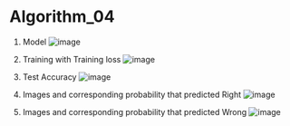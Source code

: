 # Algorithm_04

1. Model
![image](https://user-images.githubusercontent.com/107315938/173197186-6eb3566b-1be7-48fa-adaf-e94120fdf97c.png)

2. Training with Training loss
![image](https://user-images.githubusercontent.com/107315938/173197235-1f83011d-7fb9-4cfe-b425-f67aec94bb35.png)

3. Test Accuracy
![image](https://user-images.githubusercontent.com/107315938/173197257-6e846a56-b1fe-4d4c-9bbb-89d23ed18d10.png)

4. Images and corresponding probability that predicted Right
![image](https://user-images.githubusercontent.com/107315938/173197277-8354d8bf-e286-4921-ba4a-bd49fc2b4dcf.png)

5. Images and corresponding probability that predicted Wrong
![image](https://user-images.githubusercontent.com/107315938/173197311-829c08b9-a4ca-4e7a-b4cb-c48007105696.png)
